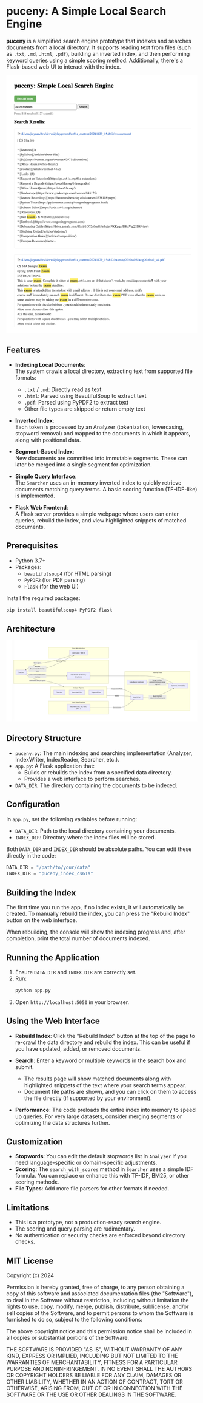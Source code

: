 # puceny: A Simple Local Search Engine

**puceny** is a simplified search engine prototype that indexes and searches documents from a local directory. It supports reading text from files (such as `.txt`, `.md`, `.html`, `.pdf`), building an inverted index, and then performing keyword queries using a simple scoring method. Additionally, there's a Flask-based web UI to interact with the index.

![puceny search engine](./cover.png)

## Features

- **Indexing Local Documents**:  
  The system crawls a local directory, extracting text from supported file formats:

  - `.txt` / `.md`: Directly read as text
  - `.html`: Parsed using BeautifulSoup to extract text
  - `.pdf`: Parsed using PyPDF2 to extract text
  - Other file types are skipped or return empty text

- **Inverted Index**:  
  Each token is processed by an Analyzer (tokenization, lowercasing, stopword removal) and mapped to the documents in which it appears, along with positional data.

- **Segment-Based Index**:  
  New documents are committed into immutable segments. These can later be merged into a single segment for optimization.

- **Simple Query Interface**:  
  The `Searcher` uses an in-memory inverted index to quickly retrieve documents matching query terms. A basic scoring function (TF-IDF-like) is implemented.

- **Flask Web Frontend**:  
  A Flask server provides a simple webpage where users can enter queries, rebuild the index, and view highlighted snippets of matched documents.

## Prerequisites

- Python 3.7+
- Packages:
  - `beautifulsoup4` (for HTML parsing)
  - `PyPDF2` (for PDF parsing)
  - `Flask` (for the web UI)

Install the required packages:

```bash
pip install beautifulsoup4 PyPDF2 flask
```

## Architecture

![puceny architecture](./architecture.png)

## Directory Structure

- `puceny.py`: The main indexing and searching implementation (Analyzer, IndexWriter, IndexReader, Searcher, etc.).
- `app.py`: A Flask application that:
  - Builds or rebuilds the index from a specified data directory.
  - Provides a web interface to perform searches.
- `DATA_DIR`: The directory containing the documents to be indexed.

## Configuration

In `app.py`, set the following variables before running:

- `DATA_DIR`: Path to the local directory containing your documents.
- `INDEX_DIR`: Directory where the index files will be stored.

Both `DATA_DIR` and `INDEX_DIR` should be absolute paths. You can edit these directly in the code:

```python
DATA_DIR = "/path/to/your/data"
INDEX_DIR = "puceny_index_cs61a"
```

## Building the Index

The first time you run the app, if no index exists, it will automatically be created. To manually rebuild the index, you can press the "Rebuild Index" button on the web interface.

When rebuilding, the console will show the indexing progress and, after completion, print the total number of documents indexed.

## Running the Application

1. Ensure `DATA_DIR` and `INDEX_DIR` are correctly set.
2. Run:
   ```bash
   python app.py
   ```
3. Open `http://localhost:5050` in your browser.

## Using the Web Interface

- **Rebuild Index**: Click the "Rebuild Index" button at the top of the page to re-crawl the data directory and rebuild the index. This can be useful if you have updated, added, or removed documents.
- **Search**: Enter a keyword or multiple keywords in the search box and submit.

  - The results page will show matched documents along with highlighted snippets of the text where your search terms appear.
  - Document file paths are shown, and you can click on them to access the file directly (if supported by your environment).

- **Performance**: The code preloads the entire index into memory to speed up queries. For very large datasets, consider merging segments or optimizing the data structures further.

## Customization

- **Stopwords**: You can edit the default stopwords list in `Analyzer` if you need language-specific or domain-specific adjustments.
- **Scoring**: The `search_with_scores` method in `Searcher` uses a simple IDF formula. You can replace or enhance this with TF-IDF, BM25, or other scoring methods.
- **File Types**: Add more file parsers for other formats if needed.

## Limitations

- This is a prototype, not a production-ready search engine.
- The scoring and query parsing are rudimentary.
- No authentication or security checks are enforced beyond directory checks.

## MIT License

Copyright (c) 2024

Permission is hereby granted, free of charge, to any person obtaining a copy
of this software and associated documentation files (the "Software"), to deal
in the Software without restriction, including without limitation the rights
to use, copy, modify, merge, publish, distribute, sublicense, and/or sell
copies of the Software, and to permit persons to whom the Software is
furnished to do so, subject to the following conditions:

The above copyright notice and this permission notice shall be included in all
copies or substantial portions of the Software.

THE SOFTWARE IS PROVIDED "AS IS", WITHOUT WARRANTY OF ANY KIND, EXPRESS OR
IMPLIED, INCLUDING BUT NOT LIMITED TO THE WARRANTIES OF MERCHANTABILITY,
FITNESS FOR A PARTICULAR PURPOSE AND NONINFRINGEMENT. IN NO EVENT SHALL THE
AUTHORS OR COPYRIGHT HOLDERS BE LIABLE FOR ANY CLAIM, DAMAGES OR OTHER
LIABILITY, WHETHER IN AN ACTION OF CONTRACT, TORT OR OTHERWISE, ARISING FROM,
OUT OF OR IN CONNECTION WITH THE SOFTWARE OR THE USE OR OTHER DEALINGS IN THE
SOFTWARE.
